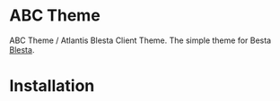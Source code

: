 # ABC Theme
ABC Theme / Atlantis Blesta Client Theme. The simple theme for Besta  [Blesta](https://account.blesta.com/order/forms/a/MzYyNDE=).
# Installation
